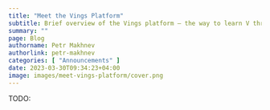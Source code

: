 ```yaml
---
title: "Meet the Vings Platform"
subtitle: Brief overview of the Vings platform — the way to learn V through small tasks
summary: ""
page: Blog
authorname: Petr Makhnev
authorlink: petr-makhnev
categories: [ "Announcements" ]
date: 2023-03-30T09:34:23+04:00
image: images/meet-vings-platform/cover.png
---
```


TODO:
